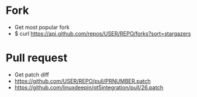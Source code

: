 Fork
=====
* Get most popular fork
* $ curl https://api.github.com/repos/USER/REPO/forks?sort=stargazers

Pull request
=====
* Get patch diff
* https://github.com/USER/REPO/pull/PRNUMBER.patch
* https://github.com/linuxdeepin/qt5integration/pull/26.patch

